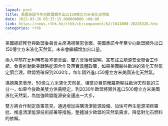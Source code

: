 ```yaml
---
layout: post
title: 美國承諾今年向歐盟額外出口150億立方米液化天然氣
date: 2022-03-26 05:37:15.000000000 +08:00
link: https://news.rthk.hk/rthk/ch/component/k2/1641000-20220326.htm
categories: rthk
---
```


美國總統拜登與歐盟委員會主席馮德萊恩會面，美國承諾今年至少向歐盟額外出口150億立方米液化天然氣，未來會繼續增加出口量。

兩人早前在比利時布魯塞爾會面，雙方會後發聲明，宣布成立能源安全聯合工作組，負責推動歐美戰略能源合作及落實具體政策，如果美國輸往歐洲的液化天然氣定價合理，歐盟將確保到2030年，每年額外進口50億立方米美國液化天然氣。

馮德萊恩表示，50億立方米液化天然氣，相當於目前俄羅斯輸往歐洲天然氣的三分一，如果今後歐美雙方供需穩定，到2030年歐盟將額外進口500億立方米美國液化天然氣，為加強歐盟能源安全邁出一大步。

雙方將合作制定政策意見，通過增加採購清潔能源設備、加快可再生能源項目審批、推進清潔能源技術部署等措施，整體減少歐盟的天然氣需求，降低對化石燃料的依賴。 
 
